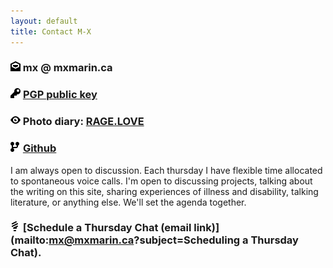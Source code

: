 ```yaml
---
layout: default
title: Contact M-X
---
```


### <img class= "icon" src='/open-iconic-master/svg/envelope-open.svg' alt="EMAIL"> mx @ mxmarin.ca 
### <img class= "icon" src='/open-iconic-master/svg/key.svg' alt="KEY"> [PGP public key](/mxmarin_publickey.txt)
### <img class= "icon" src='/open-iconic-master/svg/eye.svg' alt="EYES"> Photo diary: [RAGE.LOVE](https://rage.love/@mxm)
### <img class= "icon" src='/open-iconic-master/svg/fork.svg' alt="Git"> [Github](https://github.com/mxmarin)

I am always open to discussion. Each thursday I have flexible time allocated to spontaneous voice calls. I'm open to discussing projects, talking about the writing on this site, sharing experiences of illness and disability, talking literature, or anything else. We'll set the agenda together.

### <img class= "icon" src='/open-iconic-master/svg/lightbulb.svg' alt="CALL"> [Schedule a Thursday Chat (email link)](mailto:mx@mxmarin.ca?subject=Scheduling a Thursday Chat).
